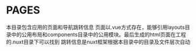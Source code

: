 # PAGES
本目录包含应用的页面和导航跳转信息
页面以.vue方式存在，能够引用layouts目录中的公用布局和components目录中的公用模块。最后生成的html页面在工程的.nuxt目录下可以找到
跳转信息是nuxt框架根据本目录中的目录及文件层次自动 
